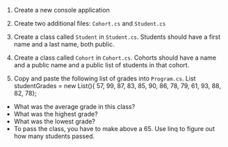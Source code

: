 
1. Create a new console application
2. Create two additional files: `Cohort.cs` and `Student.cs`
3. Create a class called `Student` in `Student.cs`. Students should have a first name and a last name, both public.
4. Create a class called `Cohort` in `Cohort.cs`. Cohorts should have a name and a public name and a public list of students in that cohort.

1. Copy and paste the following list of grades into `Program.cs`.
 List<int> studentGrades = new List<int>(){ 57, 99, 87, 83, 85, 90, 86, 78, 79, 61, 93, 88, 82, 78};
- What was the average grade in this class?
- What was the highest grade?
- What was the lowest grade?
- To pass the class, you have to make above a 65. Use linq to figure out how many students passed.

 


